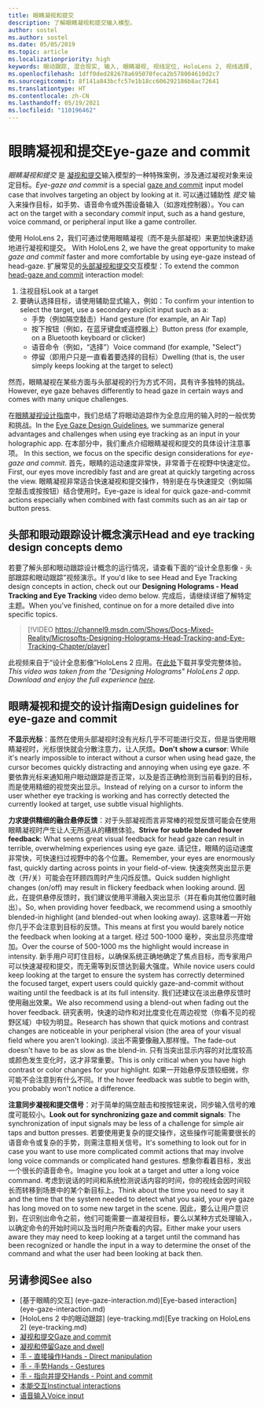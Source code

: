 ```yaml
---
title: 眼睛凝视和提交
description: 了解眼睛凝视和提交输入模型。
author: sostel
ms.author: sostel
ms.date: 05/05/2019
ms.topic: article
ms.localizationpriority: high
keywords: 眼动跟踪, 混合现实, 输入, 眼睛凝视, 视线定位, HoloLens 2, 视线选择, 混合现实头戴显示设备, windows 混合现实头戴显示设备, 虚拟现实头戴显示设备, HoloLens, MRTK, 混合现实工具包, 凝视
ms.openlocfilehash: 1dff0ded282678a695070feca2b578004610d2c7
ms.sourcegitcommit: 8f141a843bcfc57e1b18cc606292186b8ac72641
ms.translationtype: HT
ms.contentlocale: zh-CN
ms.lasthandoff: 05/19/2021
ms.locfileid: "110196462"
---
```

# <a name="eye-gaze-and-commit"></a><span data-ttu-id="028d4-104">眼睛凝视和提交</span><span class="sxs-lookup"><span data-stu-id="028d4-104">Eye-gaze and commit</span></span>

<span data-ttu-id="028d4-105">_眼睛凝视和提交_ 是 [凝视和提交](gaze-and-commit.md)输入模型的一种特殊案例，涉及通过凝视对象来设定目标。</span><span class="sxs-lookup"><span data-stu-id="028d4-105">_Eye-gaze and commit_ is a special [gaze and commit](gaze-and-commit.md) input model case that involves targeting an object by looking at it.</span></span> <span data-ttu-id="028d4-106">可以通过辅助性 _提交_ 输入来操作目标，如手势、语音命令或外围设备输入（如游戏控制器）。</span><span class="sxs-lookup"><span data-stu-id="028d4-106">You can act on the target with a secondary _commit_ input, such as a hand gesture, voice command, or peripheral input like a game controller.</span></span> 

<span data-ttu-id="028d4-107">使用 HoloLens 2，我们可通过使用眼睛凝视（而不是头部凝视）来更加快速舒适地进行凝视和提交。 </span><span class="sxs-lookup"><span data-stu-id="028d4-107">With HoloLens 2, we have the great opportunity to make _gaze and commit_ faster and more comfortable by using eye-gaze instead of head-gaze.</span></span> <span data-ttu-id="028d4-108">扩展常见的[头部凝视和提交](gaze-and-commit.md)交互模型：</span><span class="sxs-lookup"><span data-stu-id="028d4-108">To extend the common [head-gaze and commit](gaze-and-commit.md) interaction model:</span></span> 
1. <span data-ttu-id="028d4-109">注视目标</span><span class="sxs-lookup"><span data-stu-id="028d4-109">Look at a target</span></span> 
2. <span data-ttu-id="028d4-110">要确认选择目标，请使用辅助显式输入，例如：</span><span class="sxs-lookup"><span data-stu-id="028d4-110">To confirm your intention to select the target, use a secondary explicit input such as a:</span></span>  
   - <span data-ttu-id="028d4-111">手势（例如隔空敲击）</span><span class="sxs-lookup"><span data-stu-id="028d4-111">Hand gesture (for example, an Air Tap)</span></span>
   - <span data-ttu-id="028d4-112">按下按钮（例如，在蓝牙键盘或遥控器上）</span><span class="sxs-lookup"><span data-stu-id="028d4-112">Button press (for example, on a Bluetooth keyboard or clicker)</span></span>
   - <span data-ttu-id="028d4-113">语音命令（例如，“选择”）</span><span class="sxs-lookup"><span data-stu-id="028d4-113">Voice command (for example, "Select")</span></span>
   - <span data-ttu-id="028d4-114">停留（即用户只是一直看着要选择的目标）</span><span class="sxs-lookup"><span data-stu-id="028d4-114">Dwelling (that is, the user simply keeps looking at the target to select)</span></span>

<span data-ttu-id="028d4-115">然而，眼睛凝视在某些方面与头部凝视的行为方式不同，具有许多独特的挑战。</span><span class="sxs-lookup"><span data-stu-id="028d4-115">However, eye gaze behaves differently to head gaze in certain ways and comes with many unique challenges.</span></span> 

<span data-ttu-id="028d4-116">在[眼睛凝视设计指南](eye-tracking.md)中，我们总结了将眼动追踪作为全息应用的输入时的一般优势和挑战。</span><span class="sxs-lookup"><span data-stu-id="028d4-116">In the [Eye Gaze Design Guidelines](eye-tracking.md), we summarize general advantages and challenges when using eye tracking as an input in your holographic app.</span></span> <span data-ttu-id="028d4-117">在本部分中，我们重点介绍眼睛凝视和提交的具体设计注意事项。 </span><span class="sxs-lookup"><span data-stu-id="028d4-117">In this section, we focus on the specific design considerations for _eye-gaze and commit_.</span></span>
<span data-ttu-id="028d4-118">首先，眼睛的运动速度非常快，非常善于在视野中快速定位。</span><span class="sxs-lookup"><span data-stu-id="028d4-118">First, our eyes move incredibly fast and are great at quickly targeting across the view.</span></span> <span data-ttu-id="028d4-119">眼睛凝视非常适合快速凝视和提交操作，特别是在与快速提交（例如隔空敲击或按按钮）结合使用时。</span><span class="sxs-lookup"><span data-stu-id="028d4-119">Eye-gaze is ideal for quick gaze-and-commit actions especially when combined with fast commits such as an air tap or button press.</span></span>

## <a name="head-and-eye-tracking-design-concepts-demo"></a><span data-ttu-id="028d4-120">头部和眼动跟踪设计概念演示</span><span class="sxs-lookup"><span data-stu-id="028d4-120">Head and eye tracking design concepts demo</span></span>

<span data-ttu-id="028d4-121">若要了解头部和眼动跟踪设计概念的运行情况，请查看下面的“设计全息影像 - 头部跟踪和眼动跟踪”视频演示。</span><span class="sxs-lookup"><span data-stu-id="028d4-121">If you'd like to see Head and Eye Tracking design concepts in action, check out our **Designing Holograms - Head Tracking and Eye Tracking** video demo below.</span></span> <span data-ttu-id="028d4-122">完成后，请继续详细了解特定主题。</span><span class="sxs-lookup"><span data-stu-id="028d4-122">When you've finished, continue on for a more detailed dive into specific topics.</span></span>

> [!VIDEO https://channel9.msdn.com/Shows/Docs-Mixed-Reality/Microsofts-Designing-Holograms-Head-Tracking-and-Eye-Tracking-Chapter/player]

<span data-ttu-id="028d4-123">此视频来自于“设计全息影像”HoloLens 2 应用。在[此处](https://aka.ms/dhapp)下载并享受完整体验。</span><span class="sxs-lookup"><span data-stu-id="028d4-123">*This video was taken from the "Designing Holograms" HoloLens 2 app. Download and enjoy the full experience [here](https://aka.ms/dhapp).*</span></span>
   
## <a name="design-guidelines-for-eye-gaze-and-commit"></a><span data-ttu-id="028d4-124">眼睛凝视和提交的设计指南</span><span class="sxs-lookup"><span data-stu-id="028d4-124">Design guidelines for eye-gaze and commit</span></span>

<span data-ttu-id="028d4-125">**不显示光标**：虽然在使用头部凝视时没有光标几乎不可能进行交互，但是当使用眼睛凝视时，光标很快就会分散注意力，让人厌烦。</span><span class="sxs-lookup"><span data-stu-id="028d4-125">**Don't show a cursor**: While it's nearly impossible to interact without a cursor when using head gaze, the cursor becomes quickly distracting and annoying when using eye gaze.</span></span> <span data-ttu-id="028d4-126">不要依靠光标来通知用户眼动跟踪是否正常，以及是否正确检测到当前看到的目标，而是使用精细的视觉突出显示。</span><span class="sxs-lookup"><span data-stu-id="028d4-126">Instead of relying on a cursor to inform the user whether eye tracking is working and has correctly detected the currently looked at target, use subtle visual highlights.</span></span>

<span data-ttu-id="028d4-127">**力求提供精细的融合悬停反馈**：对于头部凝视而言非常棒的视觉反馈可能会在使用眼睛凝视时产生让人无所适从的糟糕体验。</span><span class="sxs-lookup"><span data-stu-id="028d4-127">**Strive for subtle blended hover feedback**: What seems great visual feedback for head gaze can result in terrible, overwhelming experiences using eye gaze.</span></span> <span data-ttu-id="028d4-128">请记住，眼睛的运动速度非常快，可快速扫过视野中的各个位置。</span><span class="sxs-lookup"><span data-stu-id="028d4-128">Remember, your eyes are enormously fast, quickly darting across points in your field-of-view.</span></span> <span data-ttu-id="028d4-129">快速突然突出显示更改（开/关）可能会在环顾四周时产生闪烁反馈。</span><span class="sxs-lookup"><span data-stu-id="028d4-129">Quick sudden highlight changes (on/off) may result in flickery feedback when looking around.</span></span> <span data-ttu-id="028d4-130">因此，在提供悬停反馈时，我们建议使用平滑融入突出显示（并在看向其他位置时融出）。</span><span class="sxs-lookup"><span data-stu-id="028d4-130">So, when providing hover feedback, we recommend using a smoothly blended-in highlight (and blended-out when looking away).</span></span> <span data-ttu-id="028d4-131">这意味着一开始你几乎不会注意到目标的反馈。</span><span class="sxs-lookup"><span data-stu-id="028d4-131">This means at first you would barely notice the feedback when looking at a target.</span></span> <span data-ttu-id="028d4-132">经过 500-1000 毫秒，突出显示亮度增加。</span><span class="sxs-lookup"><span data-stu-id="028d4-132">Over the course of 500-1000 ms the highlight would increase in intensity.</span></span> <span data-ttu-id="028d4-133">新手用户可盯住目标，以确保系统正确地确定了焦点目标，而专家用户可以快速凝视和提交，而无需等到反馈达到最大强度。</span><span class="sxs-lookup"><span data-stu-id="028d4-133">While novice users could keep looking at the target to ensure the system has correctly determined the focused target, expert users could quickly gaze-and-commit without waiting until the feedback is at its full intensity.</span></span> <span data-ttu-id="028d4-134">我们还建议在淡出悬停反馈时使用融出效果。</span><span class="sxs-lookup"><span data-stu-id="028d4-134">We also recommend using a blend-out when fading out the hover feedback.</span></span> <span data-ttu-id="028d4-135">研究表明，快速的动作和对比度变化在周边视觉（你看不见的视野区域）中较为明显。</span><span class="sxs-lookup"><span data-stu-id="028d4-135">Research has shown that quick motions and contrast changes are noticeable in your peripheral vision (the area of your visual field where you aren't looking).</span></span>
<span data-ttu-id="028d4-136">淡出不需要像融入那样慢。</span><span class="sxs-lookup"><span data-stu-id="028d4-136">The fade-out doesn't have to be as slow as the blend-in.</span></span> <span data-ttu-id="028d4-137">只有当突出显示内容的对比度较高或颜色发生变化时，这才非常重要。</span><span class="sxs-lookup"><span data-stu-id="028d4-137">This is only critical when you have high contrast or color changes for your highlight.</span></span> <span data-ttu-id="028d4-138">如果一开始悬停反馈较细微，你可能不会注意到有什么不同。</span><span class="sxs-lookup"><span data-stu-id="028d4-138">If the hover feedback was subtle to begin with, you probably won't notice a difference.</span></span>

<span data-ttu-id="028d4-139">**注意同步凝视和提交信号**：对于简单的隔空敲击和按按钮来说，同步输入信号的难度可能较小。</span><span class="sxs-lookup"><span data-stu-id="028d4-139">**Look out for synchronizing gaze and commit signals**: The synchronization of input signals may be less of a challenge for simple air taps and button presses.</span></span> <span data-ttu-id="028d4-140">若要使用更复杂的提交操作，这些操作可能需要很长的语音命令或复杂的手势，则需注意相关信号。</span><span class="sxs-lookup"><span data-stu-id="028d4-140">It's something to look out for in case you want to use more complicated commit actions that may involve long voice commands or complicated hand gestures.</span></span> <span data-ttu-id="028d4-141">想象你看着目标，发出一个很长的语音命令。</span><span class="sxs-lookup"><span data-stu-id="028d4-141">Imagine you look at a target and utter a long voice command.</span></span> <span data-ttu-id="028d4-142">考虑到说话的时间和系统检测说话内容的时间，你的视线会因时间较长而转移到场景中的某个新目标上。</span><span class="sxs-lookup"><span data-stu-id="028d4-142">Think about the time you need to say it and the time that the system needed to detect what you said, your eye gaze has long moved on to some new target in the scene.</span></span> <span data-ttu-id="028d4-143">因此，要么让用户意识到，在识别出命令之前，他们可能需要一直凝视目标，要么以某种方式处理输入，以确定命令的开始时间以及当时用户所查看的内容。</span><span class="sxs-lookup"><span data-stu-id="028d4-143">Either make your users aware they may need to keep looking at a target until the command has been recognized or handle the input in a way to determine the onset of the command and what the user had been looking at back then.</span></span>

## <a name="see-also"></a><span data-ttu-id="028d4-144">另请参阅</span><span class="sxs-lookup"><span data-stu-id="028d4-144">See also</span></span>

* <span data-ttu-id="028d4-145">[基于眼睛的交互] (eye-gaze-interaction.md)</span><span class="sxs-lookup"><span data-stu-id="028d4-145">[Eye-based interaction] (eye-gaze-interaction.md)</span></span>
* <span data-ttu-id="028d4-146">[HoloLens 2 中的眼动跟踪] (eye-tracking.md)</span><span class="sxs-lookup"><span data-stu-id="028d4-146">[Eye tracking on HoloLens 2] (eye-tracking.md)</span></span>
* [<span data-ttu-id="028d4-147">凝视和提交</span><span class="sxs-lookup"><span data-stu-id="028d4-147">Gaze and commit</span></span>](gaze-and-commit.md)
* [<span data-ttu-id="028d4-148">凝视和停留</span><span class="sxs-lookup"><span data-stu-id="028d4-148">Gaze and dwell</span></span>](gaze-and-dwell.md)
* [<span data-ttu-id="028d4-149">手 - 直接操作</span><span class="sxs-lookup"><span data-stu-id="028d4-149">Hands - Direct manipulation</span></span>](direct-manipulation.md)
* [<span data-ttu-id="028d4-150">手 - 手势</span><span class="sxs-lookup"><span data-stu-id="028d4-150">Hands - Gestures</span></span>](gaze-and-commit.md#composite-gestures)
* [<span data-ttu-id="028d4-151">手 - 指向并提交</span><span class="sxs-lookup"><span data-stu-id="028d4-151">Hands - Point and commit</span></span>](point-and-commit.md)
* [<span data-ttu-id="028d4-152">本能交互</span><span class="sxs-lookup"><span data-stu-id="028d4-152">Instinctual interactions</span></span>](interaction-fundamentals.md)
* [<span data-ttu-id="028d4-153">语音输入</span><span class="sxs-lookup"><span data-stu-id="028d4-153">Voice input</span></span>](voice-input.md)
